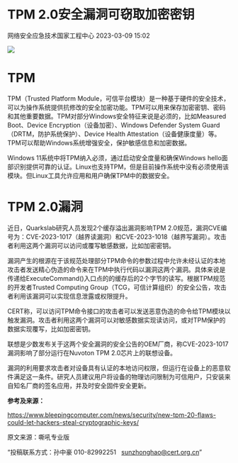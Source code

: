 #  TPM 2.0安全漏洞可窃取加密密钥   
 网络安全应急技术国家工程中心   2023-03-09 15:02  
  
![](https://mmbiz.qpic.cn/sz_mmbiz_png/iaz5iaQYxGoguPRJALJSib4gAMialdIfxQ1D8adC9eDRibWqgrauianBibNFhRIgbfzDcKTWCnoAWf3QOWleaKRrl5Iww/640?wx_fmt=png "")  
# TPM  
  
TPM（Trusted Platform Module，可信平台模块）是一种基于硬件的安全技术，可以为操作系统提供抗修改的安全加密功能。TPM可以用来保存加密密钥、密码和其他重要数据。TPM对部分Windows安全特征来说是必须的，比如Measured Boot、Device Encryption（设备加密）、Windows Defender System Guard（DRTM，防护系统保护）、Device Health Attestation（设备健康度量）等。TPM可以帮助Windows系统增强安全，保护敏感信息和加密数据。  
  
Windows 11系统中将TPM纳入必须，通过启动安全度量和确保Windows hello面部识别提供可靠的认证。Linux也支持TPM，但是目前操作系统中没有必须使用该模块。但Linux工具允许应用和用户确保TPM中的数据安全。  
# TPM 2.0漏洞  
  
近日，Quarkslab研究人员发现2个缓存溢出漏洞影响TPM 2.0规范，漏洞CVE编号为：CVE-2023-1017（越界读漏洞）和CVE-2023-1018（越界写漏洞）。攻击者利用这两个漏洞可以访问或覆写敏感数据，比如加密密钥。  
  
漏洞产生的根源在于该规范处理部分TPM命令的参数过程中允许未经认证的本地攻击者发送精心伪造的命令来在TPM中执行代码以漏洞这两个漏洞。具体来说是传递给ExecuteCommand()入口点的的缓存后的2个字节的读写。根据TPM规范的开发者Trusted Computing Group（TCG，可信计算组织）的安全公告，攻击者利用该漏洞可以实现信息泄露或权限提升。  
  
CERT称，可以访问TPM命令接口的攻击者可以发送恶意伪造的命令给TPM模块以触发漏洞。攻击者利用这两个漏洞可以对敏感数据实现读访问，或对TPM保护的数据实现覆写，比如加密密钥。  
  
联想是少数发布关于这两个安全漏洞的安全公告的OEM厂商，称CVE-2023-1017漏洞影响了部分运行在Nuvoton TPM 2.0芯片上的联想设备。  
  
漏洞的利用要求攻击者对设备具有认证的本地访问权限，但运行在设备上的恶意软件满足这一条件。研究人员建议用户将设备的物理访问限制为可信用户，只安装来自知名厂商的签名应用，并及时安全固件安全更新。  
  
**参考及来源：**  
  
https://www.bleepingcomputer.com/news/security/new-tpm-20-flaws-could-let-hackers-steal-cryptographic-keys/  
  
  
  
原文来源：嘶吼专业版  
  
“投稿联系方式：孙中豪 010-82992251   sunzhonghao@cert.org.cn”  
  
  
